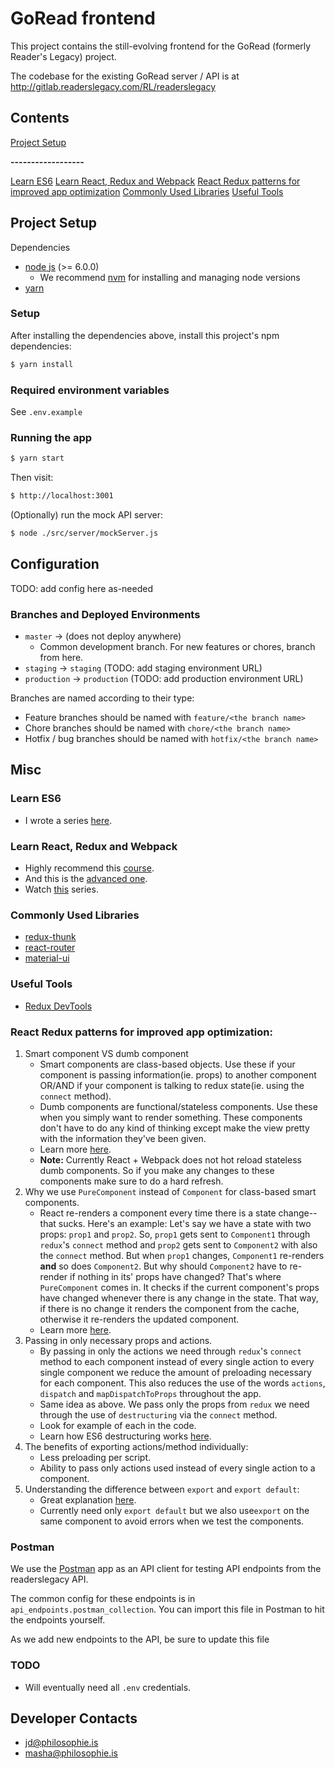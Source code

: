 # GoRead frontend

This project contains the still-evolving frontend for the GoRead (formerly Reader's Legacy) project.

The codebase for the existing GoRead server / API is at http://gitlab.readerslegacy.com/RL/readerslegacy

## Contents

[Project Setup](#project-setup)

**------------------**

[Learn ES6](#learn-es6)
[Learn React, Redux and Webpack](#learn-react-redux-and-webpack)
[React Redux patterns for improved app optimization](#react-redux-patterns-for-improved-app-optimization)
[Commonly Used Libraries](#commonly-used-libraries)
[Useful Tools](#useful-tools)

## Project Setup

Dependencies
* [node js](http://example.co://nodejs.org/en/) (>= 6.0.0)
  * We recommend [nvm](https://github.com/creationix/nvm) for installing and managing node versions
* [yarn](https://github.com/yarnpkg/yarn)

### Setup

After installing the dependencies above, install this project's npm dependencies:

```sh
$ yarn install
```

### Required environment variables

See `.env.example`

### Running the app

```sh
$ yarn start
```

Then visit:
```sh
$ http://localhost:3001
```

(Optionally) run the mock API server:

```sh
$ node ./src/server/mockServer.js
```

## Configuration

TODO: add config here as-needed

### Branches and Deployed Environments

* `master` -> (does not deploy anywhere)
  * Common development branch. For new features or chores, branch from here.
* `staging` -> `staging` (TODO: add staging environment URL)
* `production` -> `production` (TODO: add production environment URL)

Branches are named according to their type:
  * Feature branches should be named with `feature/<the branch name>`
  * Chore branches should be named with `chore/<the branch name>`
  * Hotfix / bug branches should be named with `hotfix/<the branch name>`

## Misc

### Learn ES6
   * I wrote a series [here](https://medium.freecodecamp.com/learn-es6-the-dope-way-i-const-let-var-ae828580472b#.y5utyen8k).

### Learn React, Redux and Webpack
   * Highly recommend this [course](https://www.udemy.com/react-redux/).
   * And this is the [advanced one](https://www.udemy.com/react-redux-tutorial/).
   * Watch [this](https://www.youtube.com/playlist?list=PLQDnxXqV213JJFtDaG0aE9vqvp6Wm7nBg) series.

### Commonly Used Libraries
   * [redux-thunk](https://github.com/gaearon/redux-thunk)
   * [react-router](https://github.com/ReactTraining/react-router)
   * [material-ui](http://www.material-ui.com/#/)

### Useful Tools
   * [Redux DevTools](https://chrome.google.com/webstore/detail/redux-devtools/lmhkpmbekcpmknklioeibfkpmmfibljd?hl=en)

### React Redux patterns for improved app optimization:
1. Smart component VS dumb component
    * Smart components are class-based objects. Use these if your component is passing information(ie. props) to another component OR/AND if your component is talking to redux state(ie. using the `connect` method).
   * Dumb components are functional/stateless components. Use these when you simply want to render something. These components don't have to do any kind of thinking except make the view pretty with the information they've been given.
   * Learn more [here](https://medium.com/@housecor/react-stateless-functional-components-nine-wins-you-might-have-overlooked-997b0d933dbc#.dbs2ejuiq).
   * **Note:** Currently React + Webpack does not hot reload stateless dumb components. So if you make any changes to these components make sure to do a hard refresh.
2. Why we use `PureComponent` instead of `Component` for class-based smart components.
   * React re-renders a component every time there is a state change--that sucks. Here's an example: Let's say we have a state with two props: `prop1` and `prop2`. So, `prop1` gets sent to `Component1` through `redux`'s `connect` method and `prop2` gets sent to `Component2` with also the `connect` method. But when `prop1` changes, `Component1` re-renders **and** so does `Component2`. But why should `Component2` have to re-render if nothing in its' props have changed? That's where `PureComponent` comes in. It checks if the current component's props have changed whenever there is any change in the state. That way, if there is no change it renders the component from the cache, otherwise it re-renders the updated component.
   * Learn more [here](https://facebook.github.io/react/docs/react-api.html#react.purecomponent).
3. Passing in only necessary props and actions.
   * By passing in only the actions we need through `redux`'s `connect` method to each component instead of every single action to every single component we reduce the amount of preloading necessary for each component. This also reduces the use of the words `actions`, `dispatch` and `mapDispatchToProps` throughout the app.
   * Same idea as above. We pass only the props from `redux` we need through the use of `destructuring` via the `connect` method.
   * Look for example of each in the code.
   * Learn how ES6 destructuring works [here](https://medium.freecodecamp.com/learn-es6-the-dope-way-part-iv-default-parameters-destructuring-assignment-a-new-es6-method-44393190b8c9#.f5hnmyay5).
4. The benefits of exporting actions/method individually:
   * Less preloading per script.
   * Ability to pass only actions used instead of every single action to a component.
5. Understanding the difference between `export` and `export default`:
   * Great explanation [here](http://stackoverflow.com/questions/31852933/why-es6-react-component-works-only-with-export-default).
   * Currently need only `export default` but we also use`export` on the same component to avoid errors when we test the components.

### Postman

We use the [Postman](https://www.getpostman.com/) app as an API client for testing API endpoints from the readerslegacy API.

The common config for these endpoints is in `api_endpoints.postman_collection`. You can import this file in Postman to hit the endpoints yourself.

As we add new endpoints to the API, be sure to update this file

### TODO

* Will eventually need all `.env` credentials.

## Developer Contacts
* jd@philosophie.is
* masha@philosophie.is
